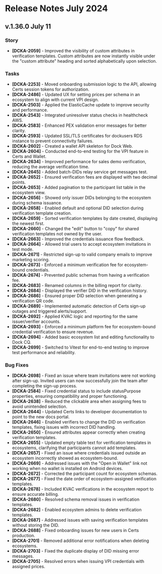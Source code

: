 # Release Notes July 2024

## v.1.36.0 July 11

### Story

* **\[DCKA-2059]** - Improved the visibility of custom attributes in verification templates. Custom attributes are now instantly visible under the "custom attribute" heading and sorted alphabetically upon selection.

### Tasks

* **\[DCKA-2253]** - Moved onboarding submission logic to the API, allowing Certs session tokens for authorization.
* **\[DCKA-2486]** - Updated UX for setting prices per schema in an ecosystem to align with current VPI design.
* **\[DCKA-2503]** - Applied the ElasticCache update to improve security and performance.
* **\[DCKA-2543]** - Integrated uniresolver status checks in healthcheck AWS.
* **\[DCKA-2583]** - Enhanced PEX validation error messages for better clarity.
* **\[DCKA-2593]** - Updated SSL/TLS certificates for dockusers RDS instance to prevent connectivity failures.
* **\[DCKA-2602]** - Created a wallet API skeleton for Dock Web.
* **\[DCKA-2604]** - Conducted end-to-end testing for the VPI feature in Certs and Wallet.
* **\[DCKA-2634]** - Improved performance for sales demo verification, reducing the average verification time.
* **\[DCKA-2645]** - Added batch-DIDs relay service get messages test.
* **\[DCKA-2652]** - Ensured verification fees are displayed with two decimal points.
* **\[DCKA-2653]** - Added pagination to the participant list table in the ecosystem view.
* **\[DCKA-2656]** - Showed only issuer DIDs belonging to the ecosystem during schema issuance.
* **\[DCKA-2658]** - Enabled default and optional DID selection during verification template creation.
* **\[DCKA-2659]** - Sorted verification templates by date created, displaying the newest first.
* **\[DCKA-2660]** - Changed the "edit" button to "copy" for shared verification templates not owned by the user.
* **\[DCKA-2663]** - Improved the credentials issuance flow feedback.
* **\[DCKA-2664]** - Allowed trial users to accept ecosystem invitations in test mode.
* **\[DCKA-2671]** - Restricted sign-up to valid company emails to improve marketing scoring.
* **\[DCKA-2673]** - Enforced a minimum verification fee for ecosystem-bound credentials.
* **\[DCKA-2674]** - Prevented public schemas from having a verification fee.
* **\[DCKA-2683]** - Renamed columns in the billing report for clarity.
* **\[DCKA-2684]** - Displayed the verifier DID in the verification history.
* **\[DCKA-2686]** - Ensured proper DID selection when generating a verification QR code.
* **\[DCKA-2689]** - Implemented automatic detection of Certs sign-up outages and triggered alerts/support.
* **\[DCKA-2692]** - Applied KVAC logic and reporting for the same issuer/verifier accounts.
* **\[DCKA-2693]** - Enforced a minimum platform fee for ecosystem-bound credential verification to ensure revenue.
* **\[DCKA-2694]** - Added basic ecosystem list and editing functionality to Dock CQ.
* **\[DCKA-2699]** - Switched to Vitest for end-to-end testing to improve test performance and reliability.

### Bug Fixes

* **\[DCKA-2698]** - Fixed an issue where team invitations were not working after sign-up. Invited users can now successfully join the team after completing the sign-up process.
* **\[DCKA-2584]** - Fixed credential status to include statusPurpose properties, ensuring compatibility and proper functioning.
* **\[DCKA-2638]** - Reduced the clickable area when assigning fees to avoid unintended selection.
* **\[DCKA-2644]** - Updated Certs links to developer documentation to point to the new docs portal.
* **\[DCKA-2646]** - Enabled verifiers to change the DID on verification templates, fixing issues with incorrect DID handling.
* **\[DCKA-2650]** - Ensured attributes appear correctly when creating verification templates.
* **\[DCKA-2655]** - Updated empty table text for verification templates in ecosystems, clarifying that participants cannot add templates.
* **\[DCKA-2657]** - Fixed an issue where credentials issued outside an ecosystem incorrectly showed as ecosystem-bound.
* **\[DCKA-2669]** - Addressed issues with the "Open in Wallet" link not working when no wallet is installed on Android devices.
* **\[DCKA-2672]** - Corrected the participant count for ecosystem schemas.
* **\[DCKA-2677]** - Fixed the date order of ecosystem-assigned verification templates.
* **\[DCKA-2678]** - Included KVAC verifications in the ecosystem report to ensure accurate billing.
* **\[DCKA-2680]** - Resolved schema removal issues in verification templates.
* **\[DCKA-2682]** - Enabled ecosystem admins to delete verification templates.
* **\[DCKA-2687]** - Addressed issues with saving verification templates without storing the DID.
* **\[DCKA-2688]** - Fixed onboarding issues for new users in Certs production.
* **\[DCKA-2701]** - Removed additional error notifications when deleting ecosystems.
* **\[DCKA-2703]** - Fixed the duplicate display of DID missing error messages.
* **\[DCKA-2705]** - Resolved errors when issuing VPI credentials with assigned prices.

